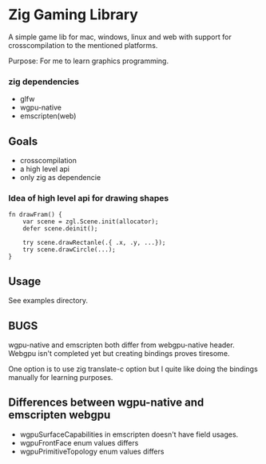 # Zig Gaming Library
A simple game lib for mac, windows, linux and web with support for
crosscompilation to the mentioned platforms.

Purpose: For me to learn graphics programming.

### zig dependencies
- glfw
- wgpu-native
- emscripten(web)

## Goals 
- crosscompilation
- a high level api
- only zig as dependencie

### Idea of high level api for drawing shapes
```
fn drawFram() {
    var scene = zgl.Scene.init(allocator);
    defer scene.deinit();

    try scene.drawRectanle(.{ .x, .y, ...});
    try scene.drawCircle(...);
}
```

## Usage
See examples directory.

## BUGS

wgpu-native and emscripten both differ from webgpu-native header. Webgpu isn't 
completed yet but creating bindings proves tiresome.

One option is to use zig translate-c option but I quite like doing the bindings
manually for learning purposes. 

## Differences between wgpu-native and emscripten webgpu
- wgpuSurfaceCapabilities in emscripten doesn't have field usages.
- wgpuFrontFace enum values differs
- wgpuPrimitiveTopology enum values differs

